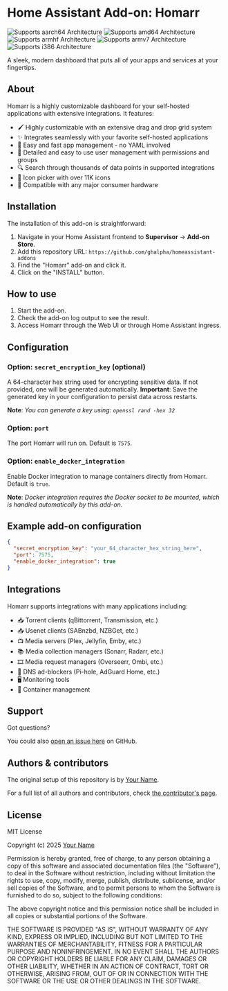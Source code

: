 # Home Assistant Add-on: Homarr

![Supports aarch64 Architecture][aarch64-shield]
![Supports amd64 Architecture][amd64-shield]
![Supports armhf Architecture][armhf-shield]
![Supports armv7 Architecture][armv7-shield]
![Supports i386 Architecture][i386-shield]

A sleek, modern dashboard that puts all of your apps and services at your fingertips.

## About

Homarr is a highly customizable dashboard for your self-hosted applications with extensive integrations. It features:

- 🖌️ Highly customizable with an extensive drag and drop grid system
- ✨ Integrates seamlessly with your favorite self-hosted applications
- 📌 Easy and fast app management - no YAML involved
- 👤 Detailed and easy to use user management with permissions and groups
- 🔍 Search through thousands of data points in supported integrations
- 🦞 Icon picker with over 11K icons
- 🚀 Compatible with any major consumer hardware

## Installation

The installation of this add-on is straightforward:

1. Navigate in your Home Assistant frontend to **Supervisor** → **Add-on Store**.
2. Add this repository URL: `https://github.com/ghalpha/homeassistant-addons`
3. Find the "Homarr" add-on and click it.
4. Click on the "INSTALL" button.

## How to use

1. Start the add-on.
2. Check the add-on log output to see the result.
3. Access Homarr through the Web UI or through Home Assistant ingress.

## Configuration

### Option: `secret_encryption_key` (optional)

A 64-character hex string used for encrypting sensitive data. If not provided, one will be generated automatically. **Important**: Save the generated key in your configuration to persist data across restarts.

**Note**: _You can generate a key using: `openssl rand -hex 32`_

### Option: `port`

The port Homarr will run on. Default is `7575`.

### Option: `enable_docker_integration`

Enable Docker integration to manage containers directly from Homarr. Default is `true`.

**Note**: _Docker integration requires the Docker socket to be mounted, which is handled automatically by this add-on._

## Example add-on configuration

```json
{
  "secret_encryption_key": "your_64_character_hex_string_here",
  "port": 7575,
  "enable_docker_integration": true
}
```

## Integrations

Homarr supports integrations with many applications including:
- 📥 Torrent clients (qBittorrent, Transmission, etc.)
- 📥 Usenet clients (SABnzbd, NZBGet, etc.)
- 📺 Media servers (Plex, Jellyfin, Emby, etc.)
- 📚 Media collection managers (Sonarr, Radarr, etc.)
- 🎞️ Media request managers (Overseerr, Ombi, etc.)
- 🚫 DNS ad-blockers (Pi-hole, AdGuard Home, etc.)
- 🖥️ Monitoring tools
- 🐳 Container management

## Support

Got questions?

You could also [open an issue here][issue] on GitHub.

## Authors & contributors

The original setup of this repository is by [Your Name][your-github].

For a full list of all authors and contributors,
check [the contributor's page][contributors].

## License

MIT License

Copyright (c) 2025 [Your Name][your-github]

Permission is hereby granted, free of charge, to any person obtaining a copy
of this software and associated documentation files (the "Software"), to deal
in the Software without restriction, including without limitation the rights
to use, copy, modify, merge, publish, distribute, sublicense, and/or sell
copies of the Software, and to permit persons to whom the Software is
furnished to do so, subject to the following conditions:

The above copyright notice and this permission notice shall be included in all
copies or substantial portions of the Software.

THE SOFTWARE IS PROVIDED "AS IS", WITHOUT WARRANTY OF ANY KIND, EXPRESS OR
IMPLIED, INCLUDING BUT NOT LIMITED TO THE WARRANTIES OF MERCHANTABILITY,
FITNESS FOR A PARTICULAR PURPOSE AND NONINFRINGEMENT. IN NO EVENT SHALL THE
AUTHORS OR COPYRIGHT HOLDERS BE LIABLE FOR ANY CLAIM, DAMAGES OR OTHER
LIABILITY, WHETHER IN AN ACTION OF CONTRACT, TORT OR OTHERWISE, ARISING FROM,
OUT OF OR IN CONNECTION WITH THE SOFTWARE OR THE USE OR OTHER DEALINGS IN THE
SOFTWARE.

[aarch64-shield]: https://img.shields.io/badge/aarch64-yes-green.svg
[amd64-shield]: https://img.shields.io/badge/amd64-yes-green.svg
[armhf-shield]: https://img.shields.io/badge/armhf-yes-green.svg
[armv7-shield]: https://img.shields.io/badge/armv7-yes-green.svg
[i386-shield]: https://img.shields.io/badge/i386-yes-green.svg
[contributors]: https://github.com/ghalpha/homeassistant-addons/graphs/contributors
[your-github]: https://github.com/ghalpha
[issue]: https://github.com/ghalpha/homeassistant-addons/issues